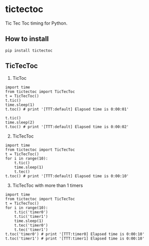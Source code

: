 # tictectoc
Tic Tec Toc timing for Python.


## How to install
```
pip install tictectoc
```

## TicTecToc
1. TicToc
```
import time
from tictectoc import TicTecToc
t = TicTecToc()
t.tic()
time.sleep(1)
t.toc() # print '[TTT:default] Elapsed time is 0:00:01'

t.tic()
time.sleep(2)
t.toc() # print '[TTT:default] Elapsed time is 0:00:02'
```


2. TicTecToc
```
import time
from tictectoc import TicTecToc
t = TicTecToc()
for i in range(10):
    t.tic()
    time.sleep(1)
    t.tec()
t.toc() # print '[TTT:default] Elapsed time is 0:00:10'
```


3. TicTecToc with more than 1 timers
```
import time
from tictectoc import TicTecToc
t = TicTecToc()
for i in range(10):
    t.tic('timer0')
    t.tic('timer1')
    time.sleep(1)
    t.tec('timer0')
    t.tec('timer1')
t.toc('timer0') # print '[TTT:timer0] Elapsed time is 0:00:10'
t.toc('timer1') # print '[TTT:timer1] Elapsed time is 0:00:10'
```